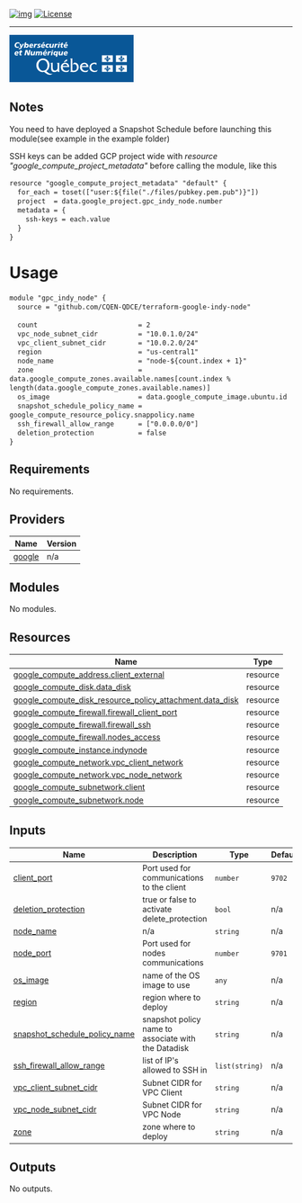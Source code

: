 [![img](https://img.shields.io/badge/Cycle%20de%20Vie-Phase%20D%C3%A9couverte-339999)](https://www.quebec.ca/gouv/politiques-orientations/vitrine-numeriqc/accompagnement-des-organismes-publics/demarche-conception-services-numeriques)
[![License](https://img.shields.io/badge/License-LiLiQ--P-blue)](LICENSE)

---

<div>
    <a target="_blank" href="https://www.quebec.ca/gouvernement/ministere/cybersecurite-numerique">
      <img src="https://github.com/CQEN-QDCE/.github/blob/main/images/mcn.png" alt="Logo du Ministère de la cybersécurité et du numérique" />
    </a>
</div>
<!-- FIN ENTETE -->

## Notes
You need to have deployed a Snapshot Schedule before launching this module(see example in the example folder)

SSH keys can be added GCP project wide with *resource "google_compute_project_metadata"* before calling the module, like this

```hcl
resource "google_compute_project_metadata" "default" {
  for_each = toset(["user:${file("./files/pubkey.pem.pub")}"])
  project  = data.google_project.gpc_indy_node.number
  metadata = {
    ssh-keys = each.value
  }
}
```

# Usage

```hcl
module "gpc_indy_node" {
  source = "github.com/CQEN-QDCE/terraform-google-indy-node"

  count                         = 2
  vpc_node_subnet_cidr          = "10.0.1.0/24"
  vpc_client_subnet_cidr        = "10.0.2.0/24"
  region                        = "us-central1"
  node_name                     = "node-${count.index + 1}"
  zone                          = data.google_compute_zones.available.names[count.index % length(data.google_compute_zones.available.names)]
  os_image                      = data.google_compute_image.ubuntu.id
  snapshot_schedule_policy_name = google_compute_resource_policy.snappolicy.name
  ssh_firewall_allow_range      = ["0.0.0.0/0"]
  deletion_protection           = false
}
```

<!-- BEGIN_TF_DOCS -->
## Requirements

No requirements.

## Providers

| Name | Version |
|------|---------|
| <a name="provider_google"></a> [google](#provider\_google) | n/a |

## Modules

No modules.

## Resources

| Name | Type |
|------|------|
| [google_compute_address.client_external](https://registry.terraform.io/providers/hashicorp/google/latest/docs/resources/compute_address) | resource |
| [google_compute_disk.data_disk](https://registry.terraform.io/providers/hashicorp/google/latest/docs/resources/compute_disk) | resource |
| [google_compute_disk_resource_policy_attachment.data_disk](https://registry.terraform.io/providers/hashicorp/google/latest/docs/resources/compute_disk_resource_policy_attachment) | resource |
| [google_compute_firewall.firewall_client_port](https://registry.terraform.io/providers/hashicorp/google/latest/docs/resources/compute_firewall) | resource |
| [google_compute_firewall.firewall_ssh](https://registry.terraform.io/providers/hashicorp/google/latest/docs/resources/compute_firewall) | resource |
| [google_compute_firewall.nodes_access](https://registry.terraform.io/providers/hashicorp/google/latest/docs/resources/compute_firewall) | resource |
| [google_compute_instance.indynode](https://registry.terraform.io/providers/hashicorp/google/latest/docs/resources/compute_instance) | resource |
| [google_compute_network.vpc_client_network](https://registry.terraform.io/providers/hashicorp/google/latest/docs/resources/compute_network) | resource |
| [google_compute_network.vpc_node_network](https://registry.terraform.io/providers/hashicorp/google/latest/docs/resources/compute_network) | resource |
| [google_compute_subnetwork.client](https://registry.terraform.io/providers/hashicorp/google/latest/docs/resources/compute_subnetwork) | resource |
| [google_compute_subnetwork.node](https://registry.terraform.io/providers/hashicorp/google/latest/docs/resources/compute_subnetwork) | resource |

## Inputs

| Name | Description | Type | Default | Required |
|------|-------------|------|---------|:--------:|
| <a name="input_client_port"></a> [client\_port](#input\_client\_port) | Port used for communications to the client | `number` | `9702` | no |
| <a name="input_deletion_protection"></a> [deletion\_protection](#input\_deletion\_protection) | true or false to activate delete\_protection | `bool` | n/a | yes |
| <a name="input_node_name"></a> [node\_name](#input\_node\_name) | n/a | `string` | n/a | yes |
| <a name="input_node_port"></a> [node\_port](#input\_node\_port) | Port used for nodes communications | `number` | `9701` | no |
| <a name="input_os_image"></a> [os\_image](#input\_os\_image) | name of the OS image to use | `any` | n/a | yes |
| <a name="input_region"></a> [region](#input\_region) | region where to deploy | `string` | n/a | yes |
| <a name="input_snapshot_schedule_policy_name"></a> [snapshot\_schedule\_policy\_name](#input\_snapshot\_schedule\_policy\_name) | snapshot policy name to associate with the Datadisk | `string` | n/a | yes |
| <a name="input_ssh_firewall_allow_range"></a> [ssh\_firewall\_allow\_range](#input\_ssh\_firewall\_allow\_range) | list of IP's allowed to SSH in | `list(string)` | n/a | yes |
| <a name="input_vpc_client_subnet_cidr"></a> [vpc\_client\_subnet\_cidr](#input\_vpc\_client\_subnet\_cidr) | Subnet CIDR for VPC Client | `string` | n/a | yes |
| <a name="input_vpc_node_subnet_cidr"></a> [vpc\_node\_subnet\_cidr](#input\_vpc\_node\_subnet\_cidr) | Subnet CIDR for VPC Node | `string` | n/a | yes |
| <a name="input_zone"></a> [zone](#input\_zone) | zone where to deploy | `string` | n/a | yes |

## Outputs

No outputs.
<!-- END_TF_DOCS -->